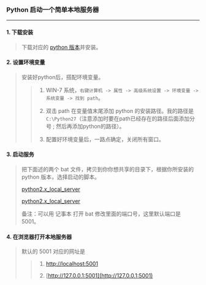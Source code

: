 ### Python 启动一个简单本地服务器

---

#### 1. 下载安装
> 下载对应的 [python 版本](https://www.python.org/downloads/)并安装。

#### 2. 设置环境变量
> 安装好python后，搭配环境变量。
>>
>> 1. WIN-7 系统，`右键计算机 -> 属性 -> 高级系统设置 -> 环境变量 -> 系统变量 -> 找到 path`。
>>
>> 2. 双击 path 在变量值末尾添加 python 的安装路径。我的路径是 `C:\Python27`（注意添加时要在path已经存在的路径后面添加分号 ; 然后再添加python的路径）。
>>
>> 3. 配置好环境变量后，一路点确定，关闭所有窗口。

#### 3. 启动服务
> 把下面述的两个 bat 文件，拷贝到你你想共享的目录下，根据你所安装的 python 版本，选择启动的脚本。
>
> [python2.x_local_server](/003_windows/python_local_server/server_with_port_5001-python2.bat)
>
> [python2.x_local_server](/003_windows/python_local_server/server_with_port_5001-python3.bat)
>
> 备注：可以用 记事本 打开 bat 修改里面的端口号，这里默认端口是 5001。

#### 4. 在浏览器打开本地服务器
> 默认的 5001 对应的网址是
>
>> 1. [http://localhost:5001](http://localhost:5001/)
>>
>> 2. [http://127.0.0.1:5001](http://127.0.0.1:5001)
